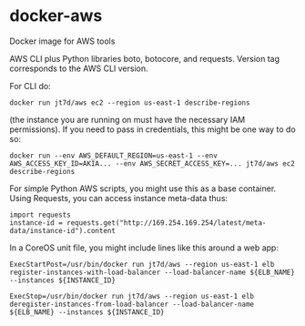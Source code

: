 # docker-aws
Docker image for AWS tools

AWS CLI plus Python libraries boto, botocore, and requests.
Version tag corresponds to the AWS CLI version.

For CLI do:

    docker run jt7d/aws ec2 --region us-east-1 describe-regions

(the instance you are running on must have the necessary IAM permissions).  If you need to pass in credentials, this might be one way to do so:

    docker run --env AWS_DEFAULT_REGION=us-east-1 --env AWS_ACCESS_KEY_ID=AKIA... --env AWS_SECRET_ACCESS_KEY=... jt7d/aws ec2 describe-regions

For simple Python AWS scripts, you might use this as a base container.  Using Requests, you can access instance meta-data thus:

    import requests
    instance-id = requests.get("http://169.254.169.254/latest/meta-data/instance-id").content

In a CoreOS unit file, you might include lines like this around a web app:

    ExecStartPost=/usr/bin/docker run jt7d/aws --region us-east-1 elb register-instances-with-load-balancer --load-balancer-name ${ELB_NAME} --instances ${INSTANCE_ID}

    ExecStop=/usr/bin/docker run jt7d/aws --region us-east-1 elb deregister-instances-from-load-balancer --load-balancer-name ${ELB_NAME} --instances ${INSTANCE_ID}
